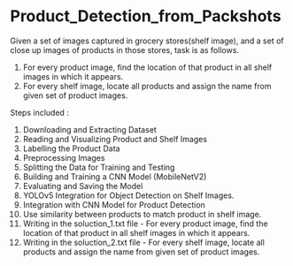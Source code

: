# Product_Detection_from_Packshots
Given a set of images captured in grocery stores(shelf image), and a set of close up images of products in those stores, task is as follows.

1. For every product image, find the location of that product in all shelf images in which it appears.
2. For every shelf image, locate all products and assign the name from given set of product images.

Steps included :
1. Downloading and Extracting Dataset
2. Reading and Visualizing Product and Shelf Images
3. Labelling the Product Data
4. Preprocessing Images
5. Splitting the Data for Training and Testing
6. Building and Training a CNN Model (MobileNetV2)
7. Evaluating and Saving the Model
8. YOLOv5 Integration for Object Detection on Shelf Images.
9. Integration with CNN Model for Product Detection
10. Use similarity between products to match product in shelf image.
11. Writing in the soluction_1.txt file - For every product image, find the location of that product in all shelf images in which it appears.
12. Writing in the soluction_2.txt file - For every shelf image, locate all products and assign the name from given set of product images.
